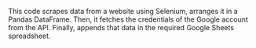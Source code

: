 This code scrapes data from a website using Selenium, arranges it in a 
Pandas DataFrame. 
Then, it fetches the credentials of the Google account from the API.
Finally, appends that data in the required Google Sheets spreadsheet.
